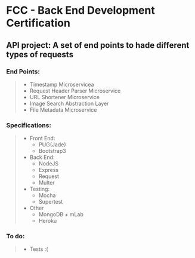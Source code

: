 # FCC - Back End Development Certification
## API project: A set of end points to hade different types of requests

### End Points:
> * Timestamp Microservicea 
> * Request Header Parser Microservice 
> * URL Shortener Microservice 
> * Image Search Abstraction Layer 
> * File Metadata Microservice 

### Specifications:
> * Front End:
>   * PUG(Jade)
>   * Bootstrap3
> * Back End:
>   * NodeJS
>   * Express
>   * Request
>   * Multer
> * Testing:
>   * Mocha
>   * Supertest
> * Other
>   * MongoDB + mLab
>   * Heroku

### To do:
> * Tests :(
